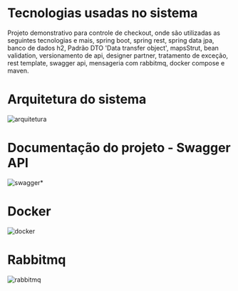 # Tecnologias usadas no sistema
Projeto demonstrativo para controle de checkout, onde são utilizadas as seguintes tecnologias e mais, spring boot, spring rest, spring data jpa, banco de dados h2, Padrão DTO 'Data transfer object', mapsStrut, bean validation, versionamento de api, designer partner, tratamento de exceção, rest template, swagger api, mensageria com rabbitmq, docker compose e maven.


# Arquitetura do sistema
![arquitetura](https://user-images.githubusercontent.com/110502662/210568855-f04192a9-de38-4654-b20b-00487963bd03.png)


# Documentação do projeto - Swagger API
![swagger](https://user-images.githubusercontent.com/110502662/210569196-a6a8ad87-032b-4758-83c8-986cc730a48c.png)*


# Docker
![docker](https://user-images.githubusercontent.com/110502662/210569734-e49428f8-9d18-4b7c-9ab6-0916cce50601.png)


# Rabbitmq
![rabbitmq](https://user-images.githubusercontent.com/110502662/210569845-fd641e86-abe2-4f1f-95b7-76aadbb1b721.png)
